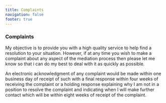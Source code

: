 ```yaml
---
title: Complaints
navigation: false
footer: true
---
```

### Complaints

My objective is to provide you with a high quality service to help find a resolution to your situation.
However, if at any time you wish to make a complaint about any aspect of the mediation process then please let me know so that i can do my best to deal with it as quickly as possible.

An electronic acknowledgment of any complaint would be made within one business
day of receipt of such with a final response within four weeks of receiving the
complaint or a holding response explaining why I am not in a position to resolve
the complaint and indicating when I will make further contact which will be within
eight weeks of receipt of the complaint.